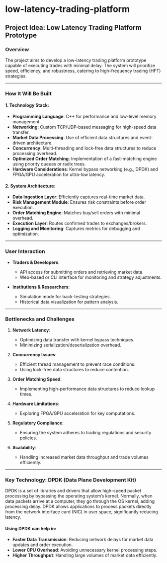 # low-latency-trading-platform

## Project Idea: Low Latency Trading Platform Prototype

### Overview
The project aims to develop a low-latency trading platform prototype capable of executing trades with minimal delay. The system will prioritize speed, efficiency, and robustness, catering to high-frequency trading (HFT) strategies.

---

### How It Will Be Built

#### 1. Technology Stack:
- **Programming Language**: C++ for performance and low-level memory management.
- **Networking**: Custom TCP/UDP-based messaging for high-speed data transfer.
- **Market Data Processing**: Use of efficient data structures and event-driven architecture.
- **Concurrency**: Multi-threading and lock-free data structures to reduce processing overhead.
- **Optimized Order Matching**: Implementation of a fast-matching engine using priority queues or radix trees.
- **Hardware Considerations**: Kernel bypass networking (e.g., DPDK) and FPGA/GPU acceleration for ultra-low latency.

#### 2. System Architecture:
- **Data Ingestion Layer**: Efficiently captures real-time market data.
- **Risk Management Module**: Ensures risk constraints before order execution.
- **Order Matching Engine**: Matches buy/sell orders with minimal overhead.
- **Execution Layer**: Routes confirmed trades to exchanges/brokers.
- **Logging and Monitoring**: Captures metrics for debugging and optimization.

---

### User Interaction

- **Traders & Developers**: 
  - API access for submitting orders and retrieving market data.
  - Web-based or CLI interface for monitoring and strategy adjustments.

- **Institutions & Researchers**:
  - Simulation mode for back-testing strategies.
  - Historical data visualization for pattern analysis.

---

### Bottlenecks and Challenges

1. **Network Latency**: 
   - Optimizing data transfer with kernel bypass techniques.
   - Minimizing serialization/deserialization overhead.

2. **Concurrency Issues**:
   - Efficient thread management to prevent race conditions.
   - Using lock-free data structures to reduce contention.

3. **Order Matching Speed**:
   - Implementing high-performance data structures to reduce lookup times.

4. **Hardware Limitations**:
   - Exploring FPGA/GPU acceleration for key computations.

5. **Regulatory Compliance**:
   - Ensuring the system adheres to trading regulations and security policies.

6. **Scalability**:
   - Handling increased market data throughput and trade volumes efficiently.

---

### Key Technology: DPDK (Data Plane Development Kit)

DPDK is a set of libraries and drivers that allow high-speed packet processing by bypassing the operating system’s kernel. Normally, when data packets arrive at a computer, they go through the OS kernel, adding processing delay. DPDK allows applications to process packets directly from the network interface card (NIC) in user space, significantly reducing latency.

#### Using DPDK can help in:
- **Faster Data Transmission**: Reducing network delays for market data updates and order execution.
- **Lower CPU Overhead**: Avoiding unnecessary kernel processing steps.
- **Higher Throughput**: Handling large volumes of market data efficiently.
